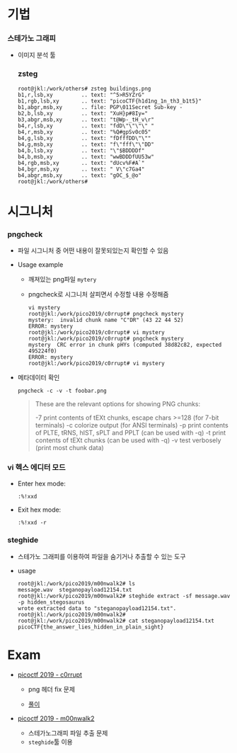 # 기법



### 스테가노 그래피

- 이미지 분석 툴

  ### zsteg

  ```shell
  root@jkl:/work/others# zsteg buildings.png
  b1,r,lsb,xy         .. text: "^5>R5YZrG"
  b1,rgb,lsb,xy       .. text: "picoCTF{h1d1ng_1n_th3_b1t5}"
  b1,abgr,msb,xy      .. file: PGP\011Secret Sub-key -
  b2,b,lsb,xy         .. text: "XuH}p#8Iy="
  b3,abgr,msb,xy      .. text: "t@Wp-_tH_v\r"
  b4,r,lsb,xy         .. text: "fdD\"\"\"\" "
  b4,r,msb,xy         .. text: "%Q#gpSv0c05"
  b4,g,lsb,xy         .. text: "fDfffDD\"\""
  b4,g,msb,xy         .. text: "f\"fff\"\"DD"
  b4,b,lsb,xy         .. text: "\"$BDDDDf"
  b4,b,msb,xy         .. text: "wwBDDDfUU53w"
  b4,rgb,msb,xy       .. text: "dUcv%F#A`"
  b4,bgr,msb,xy       .. text: " V\"c7Ga4"
  b4,abgr,msb,xy      .. text: "gOC_$_@o"
  root@jkl:/work/others#
  ```






# 시그니처



### pngcheck

- 파일 시그니처 중 어떤 내용이 잘못되있는지 확인할 수 있음

- Usage example

  - 깨져있는 png파일 `mytery`

  - pngcheck로 시그니처 살피면서 수정할 내용 수정해줌

    ```shell
    vi mystery
    root@jkl:/work/pico2019/c0rrupt# pngcheck mystery
    mystery:  invalid chunk name "C"DR" (43 22 44 52)
    ERROR: mystery
    root@jkl:/work/pico2019/c0rrupt# vi mystery
    root@jkl:/work/pico2019/c0rrupt# pngcheck mystery
    mystery  CRC error in chunk pHYs (computed 38d82c82, expected 495224f0)
    ERROR: mystery
    root@jkl:/work/pico2019/c0rrupt# vi mystery
    ```
  
- 메타데이터 확인

  ```shell
  pngcheck -c -v -t foobar.png
  ```

  >These are the relevant options for showing PNG chunks:
  >
  >-7  print contents of tEXt chunks, escape chars >=128 (for 7-bit terminals)
  >-c  colorize output (for ANSI terminals)
  >-p  print contents of PLTE, tRNS, hIST, sPLT and PPLT (can be used with -q)
  >-t  print contents of tEXt chunks (can be used with -q)
  >-v  test verbosely (print most chunk data)

  

### vi 헥스 에디터 모드

- Enter hex mode:

  ```shell
  :%!xxd
  ```

- Exit hex mode:

  ```shell
  :%!xxd -r
  ```



### steghide

- 스테가노 그래피를 이용하여 파일을 숨기거나 추출할 수 있는 도구

- usage

  ```shell
  root@jkl:/work/pico2019/m00nwalk2# ls
  message.wav  steganopayload12154.txt
  root@jkl:/work/pico2019/m00nwalk2# steghide extract -sf message.wav -p hidden_stegosaurus
  wrote extracted data to "steganopayload12154.txt".
  root@jkl:/work/pico2019/m00nwalk2#
  root@jkl:/work/pico2019/m00nwalk2# cat steganopayload12154.txt
  picoCTF{the_answer_lies_hidden_in_plain_sight}
  ```

  


# Exam

- [picoctf 2019 - c0rrupt](https://2019shell1.picoctf.com/static/3435d990f1d20fe3563cbb897b4c96db/mystery)

  - png 헤더 fix 문제

  - [풀이](https://github.com/Dvd848/CTFs/blob/master/2019_picoCTF/c0rrupt.md)

- [picoctf 2019 - m00nwalk2](https://2019shell1.picoctf.com/static/c7e988106c3ee63b68f181cc5098915e/message.wav)
  - 스테가노그래피 파일 추출 문제
  - `steghide`툴 이용
